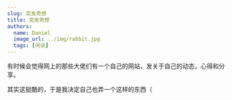 ```yaml
---
slug: 突发奇想
title: 突发奇想
authors:
  name: Daniel
  image_url: ../img/rabbit.jpg
  tags: [闲谈]
---
```


有时候会觉得网上的那些大佬们有一个自己的网站，发关于自己的动态，心得和分享。

其实这挺酷的，于是我决定自己也弄一个这样的东西（
